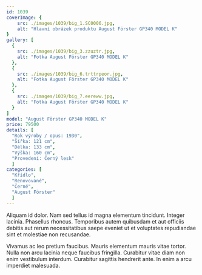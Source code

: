 ```yaml
---
id: 1039
coverImage: {
    src: ./images/1039/big_1.SC0006.jpg,
    alt: "Hlavní obrázek produktu August Förster GP340 MODEL K"
}
gallery: [
  {
    src: ./images/1039/big_3.zzuztr.jpg,
    alt: "Fotka August Förster GP340 MODEL K"
  },
  {
    src: ./images/1039/big_6.trttrpeor.jpg,
    alt: "Fotka August Förster GP340 MODEL K"
  },
  {
    src: ./images/1039/big_7.eereww.jpg,
    alt: "Fotka August Förster GP340 MODEL K"
  }
]
model: "August Förster GP340 MODEL K"
price: 79500
details: [
  "Rok výroby / opus: 1930",
  "Šířka: 121 cm",
  "Délka: 133 cm",
  "Výška: 160 cm",
  "Provedení: Černý lesk"
  ]
categories: [
  "Křídlo",
  "Renovované",
  "Černé",
  "August Förster"
  ]
---
```


Aliquam id dolor. Nam sed tellus id magna elementum tincidunt. Integer lacinia. Phasellus rhoncus. Temporibus autem quibusdam et aut officiis debitis aut rerum necessitatibus saepe eveniet ut et voluptates repudiandae sint et molestiae non recusandae.

Vivamus ac leo pretium faucibus. Mauris elementum mauris vitae tortor. Nulla non arcu lacinia neque faucibus fringilla. Curabitur vitae diam non enim vestibulum interdum. Curabitur sagittis hendrerit ante. In enim a arcu imperdiet malesuada.